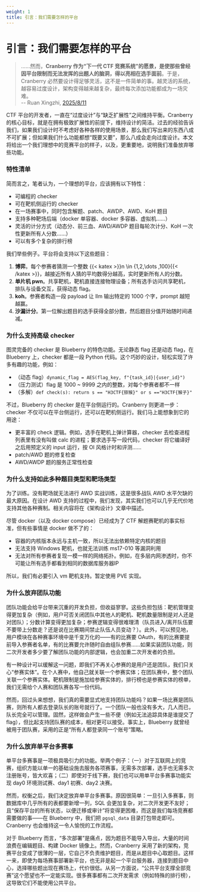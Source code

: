 ```yaml
---
weight: 1
title: 引言：我们需要怎样的平台
---
```


# 引言：我们需要怎样的平台

> ……然而，**Cranberry 作为“下一代 CTF 竞赛系统”的愿景，是使那些曾经因平台限制而无法发挥的出题人的脑洞，得以亮相在选手面前**。于是，Cranberry 必然要设计得足够灵活，这不是一件简单的事。越灵活的系统，越容易过度设计，架构变得越来越复杂，最终每次添加功能都成为一场灾难。  
> -- Ruan Xingzhi, [2025/8/11](https://www.ruanx.net/cranberry-ctf-architecture/)

CTF 平台的开发者，一直在“过度设计”与“缺乏扩展性”之间维持平衡。Cranberry 的核心目标，就是在拥有极致扩展性的前提下，维持设计的简洁。过去的经验告诉我们，如果我们设计时不考虑好各种各样的使用场景，那么我们写出来的东西八成不可扩展；但如果我们什么功能都想“既要又要”，那么八成会走向过度设计。本文将给出一个我们理想中的竞赛平台的样子，以及，更重要地，说明我们准备放弃哪些功能。


### 特性清单

简而言之，笔者认为，一个理想的平台，应该拥有以下特性：
- 可编程的 checker
- 可在靶机侧运行的 checker
- 在一场赛事中，同时包含解题、patch、AWDP、AWD、KoH 题目
- 支持多种靶场后端（docker 单容器、docker 多容器、虚拟机……）
- 灵活的计分方式（动态分、前三血、AWD/AWDP 题目每轮次计分、KoH 一次性更新所有人分数……）
- 可以有多个复杂的排行榜

我们举些例子。平台将会支持以下这些题目：

1. **博弈**。每个参赛者猜测一个整数 {{< katex >}}n \in \{1,2,\dots ,100\}{{< /katex >}}，越接近所有人猜的平均数得分越高，实时更新所有人的分数。
2. **单片机 pwn**。共享靶机，靶机直接连接物理设备；所有选手访问共享靶机，排队与设备交互，获得动态 flag。
3. **koh**。参赛者构造一段 payload 让 llm 输出特定的 1000 个字，prompt 越短越赢。
4. **沙漏计分**。第一位解出题目的选手获得全部分数，然后题目分值开始随时间递减。


### 为什么支持高级 checker
图灵完备的 checker 是 Blueberry 的特色功能。无论静态 flag 还是动态 flag，在 Blueberry 上，checker 都是一段 Python 代码。这个巧妙的设计，轻松实现了许多有趣的功能，例如：

- （动态 flag）`dynamic_flag = AES(flag_key, f"{task_id}|{user_id}")`
- （压力测试）flag 是 1000 ~ 9999 之内的整数，对每个参赛者都不一样
- （多解）`def check(s): return s == "H3CTF{猕猴}" or s =="H3CTF{猴子}"`

不过，Blueberry 的 checker 是在平台侧运行的。Cranberry 则更进一步：checker 不仅可以在平台侧运行，还可以在靶机侧运行。我们马上能想象到它的用途：

- 更丰富的 check 逻辑。例如，选手在靶机上弹计算器，checker 去检查进程列表里有没有叫做 calc 的进程；要求选手写一段代码，checker 将它编译好之后用预定义的 input 运行，按 OI 风格计时和评测……
- patch/AWD 题的修复检查
- AWD/AWDP 题的服务正常性检查

### 为什么支持如此多种题目类型和靶场类型

为了训练。没有靶场就无法进行 AWD 实战训练，这是很多战队 AWD 水平欠缺的最大原因。在设计 AWD 支持的过程中，我们发现，其实我们也可以几乎无代价地支持其他各种赛制。相关内容将在《架构设计》文章中描述。

尽管 docker（以及 docker compose）已经成为了 CTF 解题赛靶机的事实标准，但有些事情是 docker 做不了的：
- 容器的内核版本永远与主机一致，所以无法出依赖特定内核的题目
- 无法支持 Windows 靶机，也就无法训练 ms17-010 等漏洞利用
- 无法对所有参赛者复现一模一样的网络拓扑。例如，在多层内网渗透时，你不可能让所有选手都看到相同的数据库服务器IP

所以，我们有必要引入 vm 靶机支持。暂定使用 PVE 实现。

### 为什么放弃团队功能

团队功能会给平台带来沉重的开发负担，但收益寥寥。这些负担包括：靶机管理变得更加复杂（例如，用户可否关闭团队中其他人的靶机、靶机数量限制是对人还是对团队）；分数计算变得更加复杂；参赛逻辑变得很难理清（队员进入/离开队伍要不要带上分数走？还是说在比赛期间禁止队伍人员变动？）。此外，可以预见地，用户模块在各种赛事环境中是千变万化的——有的比赛要 OAuth，有的比赛要提前导入参赛者名单，有的比赛要允许随时自由组队参赛……如果实装团队功能，则二次开发者多少要了解团队功能的内部逻辑，也会加重二次开发者的负担。

有一种设计可以缓解这一问题，即我们不再关心参赛的是用户还是团队，我们只关心“参赛实体”。在个人赛中，他自己就关联一个参赛实体；在团队赛中，整个团队关联一个参赛实体。靶机限制是施加给参赛实体的，排行榜也是参赛实体的榜单，我们无需给个人赛和团队赛各写一份代码。

然而，回过头来想想，我们真的需要显式地支持团队功能吗？如果一场比赛是团队赛，则所有人都去登录队长的账号就行了。一个团队一般也没有多大，几人而已，队长完全可以管理。固然，这样做会产生一些不便（例如无法追踪具体是谁提交了 flag），但比起支持团队赛的成本，相对更可以接受。事实上，Blueberry 就曾经被用于团队赛，采用的正是“所有人都登录同一个账号”策略。


### 为什么放弃单平台多赛事

单平台多赛事是一项极具吸引力的功能。举两个例子：（一）对于互联网上的竞赛，组织方能以单一的基础设施去服务各项赛事，无需多次部署，选手也无需多次注册账号，皆大欢喜；（二）即使对于线下赛，我们也可以用单平台多赛事功能实现 day0 环境测试赛、day1 初赛、day2 决赛。

然而，权衡之后，我们决定放弃单平台多赛事。原因很简单：一旦引入多赛事，则数据库中几乎所有的表都要新增一列，SQL 会更加复杂，对二次开发更不友好；且“保存平台的所有状态，以便迁移或审计”将变得更困难，而这是我们每场竞赛都需要做的事——在 Blueberry 中，我们把 `pgsql_data` 目录打包带走即可。Cranberry 也会维持这一令人愉悦的工作流程。

对于 Blueberry 而言，“多次部署”是痛点，因为题目不能导入导出，大量的时间浪费在编辑题目、构建 Docker 镜像上。然而，Cranberry 采用了新的架构，竞赛平台变成了很薄的一层，它自己不负责维护题目，而是从题目中心取题目。这样一来，即使为每场赛事部署新平台，也无非是起一个平台服务器，连接到题目中心，选择哪些题出现在赛场上，代价很低。从另一方面说，“公共平台支撑全部竞赛”这个愿望也不一定能实现。很多赛事都有二次开发需求（例如特殊的排行榜），这导致它们不能使用公共平台。
